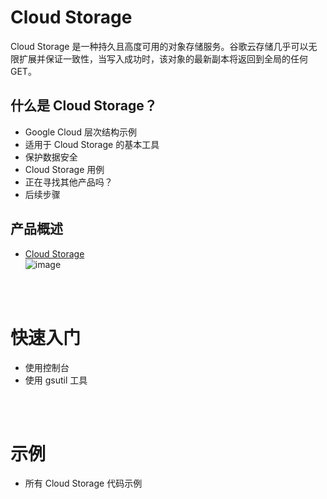 # Cloud Storage
Cloud Storage 是一种持久且高度可用的对象存储服务。谷歌云存储几乎可以无限扩展并保证一致性，当写入成功时，该对象的最新副本将返回到全局的任何 GET。

## 什么是 Cloud Storage？
* Google Cloud 层次结构示例
* 适用于 Cloud Storage 的基本工具
* 保护数据安全
* Cloud Storage 用例
* 正在寻找其他产品吗？
* 后续步骤

## 产品概述
* [Cloud Storage](https://cloud.google.com/storage)  
![image](https://user-images.githubusercontent.com/57317985/135758034-6d6e8c23-6231-4ecf-b13f-3abf35da46de.png)

<br/><br/>

#  快速入门
* 使用控制台
* 使用 gsutil 工具 

<br/><br/>

# 示例
* 所有 Cloud Storage 代码示例
